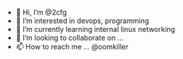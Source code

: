 - 👋 Hi, I’m @2cfg
- 👀 I’m interested in devops, programming
- 🌱 I’m currently learning internal linux networking
- 💞️ I’m looking to collaborate on ...
- 📫 How to reach me ... @oomkiller

<!---
2cfg/2cfg is a ✨ special ✨ repository because its `README.md` (this file) appears on your GitHub profile.
You can click the Preview link to take a look at your changes.
--->
